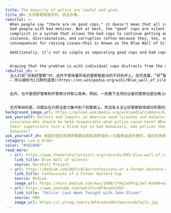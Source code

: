 ```yaml
---
title: The majority of police are lawful and good.
title_zh: 大多数警察是好的，依法办事。
rebuttal: >-
  When people say "there are no good cops," it doesn't mean that all cops are
  bad people with bad motives. But at best, the "good" cops are silent and
  complicit in a system that allows the bad cops to continue getting away with
  violence, discrimination, and corruption (often because they, too, suffer
  consequences for raising issues—this is known as the Blue Wall of Silence).

  Additionally, it’s not as simple as separating good cops and bad cops. For instance, some of the police who kneeled in support with protesters were also the ones who tear-gassed or arrested them later in the evening.


  Arguing that the problem is with individual cops distracts from the systemic change needed to allow good cops to be successful. In the U.S., the entire incentive structure for policing is complex and flawed—we shouldn't focus on reforming individual cops, but rather, fixing the entire system.
rebuttal_zh: >-
  当人们说"没有好警察"时，这并不意味着所有的警察都是动机不好的坏人。但充其量，“好”警察是沉默的，在一个允许坏警察继续逃避暴力出警的惩罚、歧视和腐败的系统中，他们是同谋。（因为通常如果他们提出了不同意见，他们会遭受严重后果
  – 所以被称为[沉默的蓝墙](https://en.wikipedia.org/wiki/Blue_wall_of_silence))。


  此外，也不是把好警察和坏警察分开那么简单。例如，一些跪下支持抗议者的警察也是在晚上晚些时候用催泪瓦斯驱散或逮捕他们的人。


  无可争辩的是，问题出在只把注意力集中到个别警察上，而没有关注让好警察取得成功所需的系统性变革。在美国，整个警务激励结构是复杂和有缺陷的——我们不应该专注于改变个别警察，而应该专注于修复整个系统。
background_image_url: https://upload.wikimedia.org/wikipedia/commons/b/bf/Portland_Black_Lives_Matter_protest_June_13%2C_2020_07.jpg
ask_yourself: Doctors and lawyers in America need licenses and malpractice
  insurance—who should be held responsible when police cause harm? When cops and
  their supervisors turn a blind eye to bad behaviors, who polices their
  behavior?
ask_yourself_zh: 美国的医生和律师需要执照和渎职保险——当警察造成伤害时，谁应该承担责任？当警察和他们的主管对不良行为视而不见时，谁来控制他们的行为？
category: Law & Order
color: "#58280B"
read_more:
  - url: https://www.themarshallproject.org/records/605-blue-wall-of-silence
    link_title: Blue Wall of Silence
    source: Marshall Project
  - url: https://medium.com/@OfcrACab/confessions-of-a-former-bastard-cop-bb14d17bc759
    link_title: Confessions of a Former Bastard Cop
    source: Medium
    image_url: https://miro.medium.com/max/1400/1*HyIaXPcqi3wl-Hz6A0vagA.jpeg
  - url: https://www.youtube.com/watch?v=Wf4cea5oObY
    link_title: "Police: Last Week Tonight with John Oliver"
    source: HBO
    image_url: https://i.ytimg.com/vi/Wf4cea5oObY/maxresdefault.jpg
---
```


